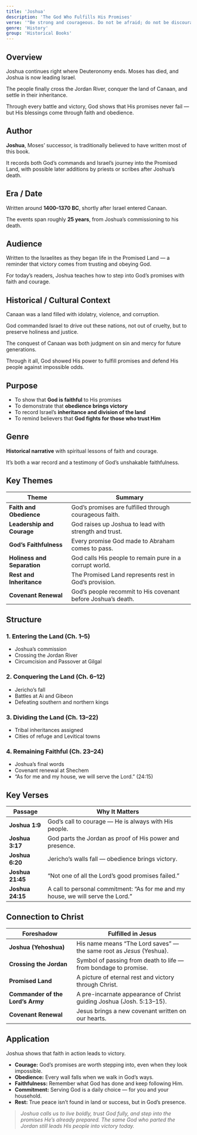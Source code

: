 ```yaml
---
title: 'Joshua'
description: 'The God Who Fulfills His Promises'
verse: '"Be strong and courageous. Do not be afraid; do not be discouraged, for the Lord your God will be with you wherever you go." — Joshua 1:9'
genre: 'History'
group: 'Historical Books'
---
```


## Overview

Joshua continues right where Deuteronomy ends. Moses has died, and Joshua is now leading Israel.

The people finally cross the Jordan River, conquer the land of Canaan, and settle in their inheritance.

Through every battle and victory, God shows that His promises never fail — but His blessings come through faith and obedience.

## Author

**Joshua**, Moses’ successor, is traditionally believed to have written most of this book.

It records both God’s commands and Israel’s journey into the Promised Land, with possible later additions by priests or scribes after Joshua’s death.

## Era / Date

Written around **1400–1370 BC**, shortly after Israel entered Canaan.

The events span roughly **25 years**, from Joshua’s commissioning to his death.

## Audience

Written to the Israelites as they began life in the Promised Land — a reminder that victory comes from trusting and obeying God.

For today’s readers, Joshua teaches how to step into God’s promises with faith and courage.

## Historical / Cultural Context

Canaan was a land filled with idolatry, violence, and corruption.

God commanded Israel to drive out these nations, not out of cruelty, but to preserve holiness and justice.

The conquest of Canaan was both judgment on sin and mercy for future generations.

Through it all, God showed His power to fulfill promises and defend His people against impossible odds.

## Purpose
- To show that **God is faithful** to His promises
- To demonstrate that **obedience brings victory**
- To record Israel’s **inheritance and division of the land**
- To remind believers that **God fights for those who trust Him**

## Genre

**Historical narrative** with spiritual lessons of faith and courage.

It’s both a war record and a testimony of God’s unshakable faithfulness.

## Key Themes


| Theme | Summary |
|-------|----------|
| **Faith and Obedience** | God’s promises are fulfilled through courageous faith. |
| **Leadership and Courage** | God raises up Joshua to lead with strength and trust. |
| **God’s Faithfulness** | Every promise God made to Abraham comes to pass. |
| **Holiness and Separation** | God calls His people to remain pure in a corrupt world. |
| **Rest and Inheritance** | The Promised Land represents rest in God’s provision. |
| **Covenant Renewal** | God’s people recommit to His covenant before Joshua’s death. |

## Structure


### 1. Entering the Land (Ch. 1–5)
- Joshua’s commission
- Crossing the Jordan River
- Circumcision and Passover at Gilgal


### 2. Conquering the Land (Ch. 6–12)
- Jericho’s fall
- Battles at Ai and Gibeon
- Defeating southern and northern kings


### 3. Dividing the Land (Ch. 13–22)
- Tribal inheritances assigned
- Cities of refuge and Levitical towns


### 4. Remaining Faithful (Ch. 23–24)
- Joshua’s final words
- Covenant renewal at Shechem
- “As for me and my house, we will serve the Lord.” (24:15)

## Key Verses


| Passage | Why It Matters |
|----------|----------------|
| **Joshua 1:9** | God’s call to courage — He is always with His people. |
| **Joshua 3:17** | God parts the Jordan as proof of His power and presence. |
| **Joshua 6:20** | Jericho’s walls fall — obedience brings victory. |
| **Joshua 21:45** | “Not one of all the Lord’s good promises failed.” |
| **Joshua 24:15** | A call to personal commitment: “As for me and my house, we will serve the Lord.” |

## Connection to Christ


| Foreshadow | Fulfilled in Jesus |
|-------------|-------------------|
| **Joshua (Yehoshua)** | His name means “The Lord saves” — the same root as *Jesus* (Yeshua). |
| **Crossing the Jordan** | Symbol of passing from death to life — from bondage to promise. |
| **Promised Land** | A picture of eternal rest and victory through Christ. |
| **Commander of the Lord’s Army** | A pre-incarnate appearance of Christ guiding Joshua (Josh. 5:13–15). |
| **Covenant Renewal** | Jesus brings a new covenant written on our hearts. |

## Application

Joshua shows that faith in action leads to victory.
- **Courage:** God’s promises are worth stepping into, even when they look impossible.
- **Obedience:** Every wall falls when we walk in God’s ways.
- **Faithfulness:** Remember what God has done and keep following Him.
- **Commitment:** Serving God is a daily choice — for you and your household.
- **Rest:** True peace isn’t found in land or success, but in God’s presence.


> *Joshua calls us to live boldly, trust God fully, and step into the promises He’s already prepared. The same God who parted the Jordan still leads His people into victory today.*

